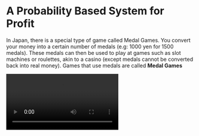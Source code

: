 # A Probability Based System for Profit
In Japan, there is a special type of game called Medal Games.
You convert your money into a certain number of medals (e.g: 1000 yen for 1500 medals).
These medals can then be used to play at games such as slot machines or roulettes, akin to a casino (except medals cannot be converted back into real money).
Games that use medals are called <strong>Medal Games</strong>

<video src="https://github.com/Andrewzekid/GaporiSushi/assets/79450923/015303ac-dbb4-47c9-863b-262bfafe81e1" />

## Gapori Sushi
One Medal game is Gapori sushi, a roulette like game.
Every round 5 balls are launched into a spinning wheel. 
The spinning wheel has different slots, each slot corresponding to a different type of sushi.
There are a total of 18 slots, and every round the configuration of the slots will reset. Each ball will land on one of the 18 possible slots.

For instance, on 1 round there may be 3 slots for salmon, 4 slots for eggs, 5 slots for nato...etc.
On the next round it will be a totally different configuration: 2 slots for unagis, 4 slots for maguro, 3 slots for kaviar...etc.

At the start of a round, you spend medals betting that a given combination of 2-5 sushis will be chosen.
Of course, the best odds are given by betting that 5 sushis will be chosen. If you get it right, you will win medals.
If you get it wrong, you will lose medals. 

I set out to create a system which, given the current configuration of the wheel, gives you the most profitable combination of 5 sushis to bet on.

## Probability calculations
To make profit, we have to first know the EV (expected value) of all combinations. THis is done firstly by calculating the probability of all combinations.

![images](https://github.com/Andrewzekid/GaporiSushi/assets/79450923/434a47f1-69fe-45a6-aab4-931a16c4780a)

To do this, we run a monte carlo simulation by playing the game 1,000,000 times, noting down the number of occurances for each combination of 5. The number of occurances is then divided by 1,000,000 to find the probability of a specific combination.
After this we calculate the payout for each combination (how much you win if that combination comes up) and find the expected value.

EV = Probability(Win) X Payout - Cost

We then sort all the different combinations by expected values and bet on the combination with the highest EV.

## Results
Start: 550 Medals
End (After 10 games): 640 Medals <span style="color:green;">(+90 Medals, ^16%)</span>)
